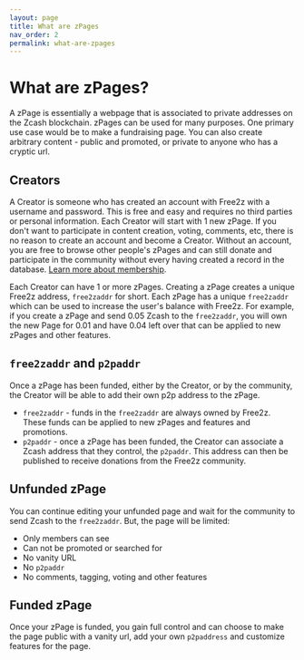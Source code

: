 ```yaml
---
layout: page
title: What are zPages
nav_order: 2
permalink: what-are-zpages
---
```


# What are zPages?

A zPage is essentially a webpage that is associated to
private addresses on the Zcash blockchain.
zPages can be used for many purposes.
One primary use case would be to make a fundraising page.
You can also create arbitrary content - public and promoted,
or private to anyone who has a cryptic url.

## Creators

A Creator is someone who has created an account with Free2z
with a username and password. This is free and easy and requires
no third parties or personal information.
Each Creator will start with 1 new zPage.
If you don't want to participate in content creation, voting, comments, etc,
there is no reason to create an account and become a Creator.
Without an account, you are free to browse other people's zPages and
can still donate and participate in the community without every having
created a record in the database.
[Learn more about membership](membership).

Each Creator can have 1 or more zPages.
Creating a zPage creates a unique Free2z address, `free2zaddr` for short.
Each zPage has a unique `free2zaddr`
which can be used to increase the user's balance with Free2z.
For example, if you create a zPage and send 0.05 Zcash to the `free2zaddr`,
you will own the new Page for 0.01 and have 0.04 left over that can be applied
to new zPages and other features.

## `free2zaddr` and `p2paddr`

Once a zPage has been funded, either by the Creator, or by the community,
the Creator will be able to add their own p2p address to the zPage.

* `free2zaddr` - funds in the `free2zaddr` are always owned by Free2z.
  These funds can be applied to new zPages and features and promotions.
* `p2paddr` - once a zPage has been funded, the Creator can
  associate a Zcash address that they control, the `p2paddr`.
  This address can then be
  published to receive donations from the Free2z community.

## Unfunded zPage

You can continue editing your unfunded page and wait
for the community to send Zcash to the `free2zaddr`.
But, the page will be limited:

* Only members can see
* Can not be promoted or searched for
* No vanity URL
* No `p2paddr`
* No comments, tagging, voting and other features

## Funded zPage

Once your zPage is funded, you gain full control and can choose
to make the page public with a vanity url, add your own `p2paddress`
and customize features for the page.



<!--
## The full Page model


```python
from django.db import models
from django.contrib.auth.hashers import make_password, check_password


class Page(models.Model):
    """
    A page is what a user gains access to and controls the content
    """
    vanity = models.SlugField(
        blank=True, null=True, unique=True,
        help_text="Optional vanity URL field")
    title = models.CharField(max_length=128)
    content = models.TextField(max_length=10000)

    ### Authentication -
    # little extra room to grow?
    # https://github.com/unstoppabledomains/resolution/issues/202
    zaddr = models.CharField(
        blank=False, null=False,
        max_length=128, unique=True,
        help_text="Zaddress, initialized as value from g12f node, mutable",
    )
    password = models.CharField(
        max_length=256, null=False, blank=False,
        help_text="Hashed and salted password to edit page"
    )
    ############################################################
    optional_private_free_contact = models.TextField(
        default="", blank=True, max_length=5000,
        help_text="If you want to explain how we can get in touch with you.")

    # class Meta:

    def __str__(self) -> str:
        return f"{self.zaddr[:10]}-{self.title}"

    def save(self) -> None:
        # hacky, easy way to enforce salt/hash
        if not self.password.startswith("pbkdf2_sha256"):
            self.password = make_password(self.password)
        return super().save()

    def set_password(self, raw) -> None:
        self.password = make_password(raw)
        self.save()

    def check_password(self, raw) -> bool:
        return check_password(raw, self.password)
``` -->
